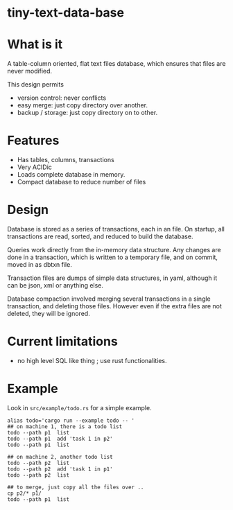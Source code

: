 # tiny-text-data-base


# What is it

A table-column oriented, flat text files database, which ensures
that files are never modified. 

This design permits
* version control: never conflicts
* easy merge: just copy directory over another.
* backup / storage: just copy directory on to other.

# Features
* Has tables, columns, transactions
* Very ACIDic
* Loads complete database in memory.
* Compact database to reduce number of files


# Design

Database is stored as a series of transactions, each in an file.
On startup, all transactions are read, sorted, and reduced
to build the database.

Queries work directly from the in-memory data structure.
Any changes are done in a transaction, which is written to 
a temporary file, and on commit, moved in as dbtxn file.

Transaction files are dumps of simple data structures, in 
yaml, although it can be json, xml or anything else.

Database compaction involved merging several transactions in a single
transaction, and deleting those files. However even if the 
extra files are not deleted, they will be ignored.


# Current limitations
* no high level SQL like thing ; use rust functionalities.



# Example
Look in `src/example/todo.rs` for a simple example.

```
alias todo='cargo run --example todo -- '
## on machine 1, there is a todo list
todo --path p1  list
todo --path p1  add 'task 1 in p2'
todo --path p1  list

## on machine 2, another todo list
todo --path p2  list
todo --path p2  add 'task 1 in p1'
todo --path p2  list

## to merge, just copy all the files over ..
cp p2/* p1/
todo --path p1  list

```



